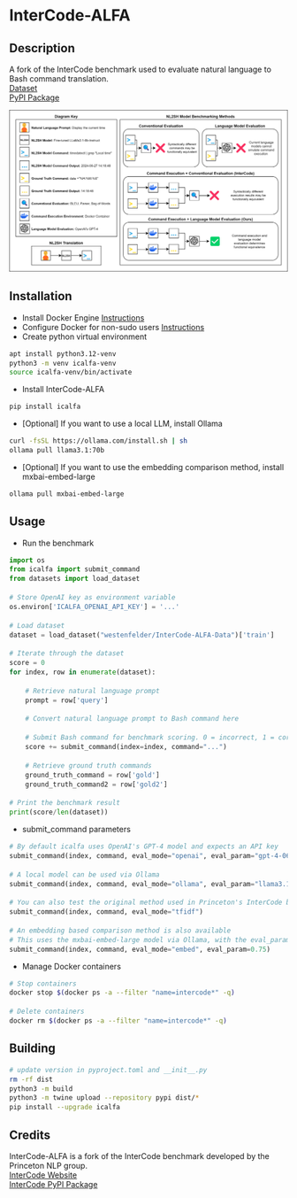 # InterCode-ALFA

## Description
A fork of the InterCode benchmark used to evaluate natural language to Bash command translation.  
[Dataset](https://huggingface.co/datasets/westenfelder/InterCode-ALFA-Data)  
[PyPI Package](https://pypi.org/project/icalfa/)  

![InterCode-ALFA Diagram](https://raw.githubusercontent.com/westenfelder/InterCode-ALFA/main/icalfa.png)


## Installation
- Install Docker Engine [Instructions](https://docs.docker.com/engine/install/)
- Configure Docker for non-sudo users [Instructions](https://docs.docker.com/engine/install/linux-postinstall/)
- Create python virtual environment
```bash
apt install python3.12-venv
python3 -m venv icalfa-venv
source icalfa-venv/bin/activate
```
- Install InterCode-ALFA
```bash
pip install icalfa
```
- [Optional] If you want to use a local LLM, install Ollama
```bash
curl -fsSL https://ollama.com/install.sh | sh
ollama pull llama3.1:70b
```
- [Optional] If you want to use the embedding comparison method, install mxbai-embed-large
```bash
ollama pull mxbai-embed-large
```


## Usage
- Run the benchmark
```python
import os
from icalfa import submit_command
from datasets import load_dataset

# Store OpenAI key as environment variable 
os.environ['ICALFA_OPENAI_API_KEY'] = '...'

# Load dataset
dataset = load_dataset("westenfelder/InterCode-ALFA-Data")['train']

# Iterate through the dataset
score = 0
for index, row in enumerate(dataset):

    # Retrieve natural language prompt
    prompt = row['query']

    # Convert natural language prompt to Bash command here

    # Submit Bash command for benchmark scoring. 0 = incorrect, 1 = correct
    score += submit_command(index=index, command="...")

    # Retrieve ground truth commands
    ground_truth_command = row['gold']
    ground_truth_command2 = row['gold2']

# Print the benchmark result
print(score/len(dataset))
```

- submit_command parameters
```python
# By default icalfa uses OpenAI's GPT-4 model and expects an API key
submit_command(index, command, eval_mode="openai", eval_param="gpt-4-0613")

# A local model can be used via Ollama
submit_command(index, command, eval_mode="ollama", eval_param="llama3.1:70b")

# You can also test the original method used in Princeton's InterCode benchmark
submit_command(index, command, eval_mode="tfidf")

# An embedding based comparison method is also available
# This uses the mxbai-embed-large model via Ollama, with the eval_param specifying the similarity threshold
submit_command(index, command, eval_mode="embed", eval_param=0.75)
```

- Manage Docker containers
```bash
# Stop containers
docker stop $(docker ps -a --filter "name=intercode*" -q)

# Delete containers
docker rm $(docker ps -a --filter "name=intercode*" -q)
```


## Building
```bash
# update version in pyproject.toml and __init__.py
rm -rf dist
python3 -m build
python3 -m twine upload --repository pypi dist/*
pip install --upgrade icalfa
```


## Credits
InterCode-ALFA is a fork of the InterCode benchmark developed by the Princeton NLP group.  
[InterCode Website](https://intercode-benchmark.github.io/)  
[InterCode PyPI Package](https://pypi.org/project/intercode-bench/#description)  
